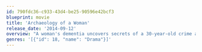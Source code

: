 ```yaml
---
id: 790fdc36-c933-43d4-be25-90596e42bcf3
blueprint: movie
title: 'Archaeology of a Woman'
release_date: '2014-09-12'
overview: "A woman's dementia uncovers secrets of a 30-year-old crime as her daughter struggles to deal with the fallout"
genres: '[{"id": 18, "name": "Drama"}]'
---
```

